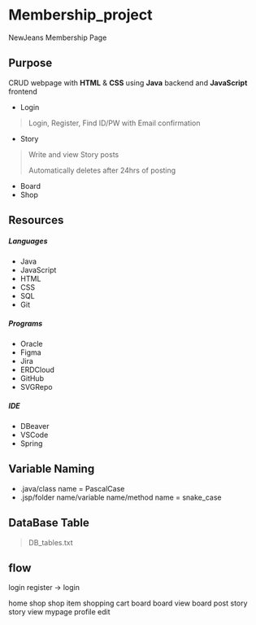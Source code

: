 # Membership_project
NewJeans Membership Page

## Purpose
CRUD webpage with **HTML** & **CSS** using **Java** backend and **JavaScript** frontend
 - Login

> Login, Register, Find ID/PW with Email confirmation

 - Story

> Write and view Story posts
>
> Automatically deletes after 24hrs of posting

 - Board
 - Shop


## Resources

##### Languages
 - Java
 - JavaScript
 - HTML
 - CSS
 - SQL
 - Git

##### Programs
 - Oracle
 - Figma
 - Jira
 - ERDCloud
 - GitHub
 - SVGRepo

##### IDE
 - DBeaver
 - VSCode
 - Spring
 
## Variable Naming
 - .java/class name = PascalCase
 - .jsp/folder name/variable name/method name = snake_case


 
 
 

## DataBase Table

> DB_tables.txt
 



## flow
login
	register -> login

home
	shop
		shop item
		shopping cart
	board
		board view
		board post
	story
		story view
	mypage
		profile edit